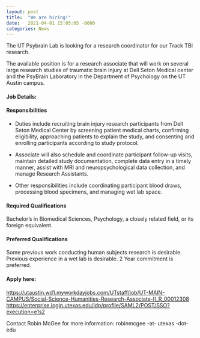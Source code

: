 ```yaml
---
layout: post
title:  "We are hiring!"
date:   2021-04-01 15:05:05 -0600
categories: News
---
```


The UT Psybrain Lab is looking for a research coordinator for our Track TBI research.

The available position is for a research associate that will work on several large research studies of traumatic brain injury at Dell Seton Medical center
and the PsyBrain Laboratory in the Department of Psychology on the UT Austin campus.

#### Job Details:


#### Responsibilities
 - Duties include recruiting brain injury research participants from Dell Seton Medical Center by screening patient medical charts, confirming eligibility,
 approaching patients to explain the study, and consenting and enrolling participants according to study protocol.

 - Associate will also schedule and coordinate participant follow-up visits, maintain detailed study documentation, complete data entry in a timely manner,
 assist with MRI and neuropsychological data collection, and manage Research Assistants.

 - Other responsibilities include coordinating participant blood draws, processing blood specimens, and managing wet lab space.

#### Required Qualifications
Bachelor’s in Biomedical Sciences, Psychology, a closely related field, or its foreign equivalent.

#### Preferred Qualifications
Some previous work conducting human subjects research is desirable.
Previous experience in a wet lab is desirable. 2 Year commitment is preferred.

#### Apply here:
https://utaustin.wd1.myworkdayjobs.com/UTstaff/job/UT-MAIN-CAMPUS/Social-Science-Humanities-Research-Associate-II_R_00012308
https://enterprise.login.utexas.edu/idp/profile/SAML2/POST/SSO?execution=e1s2

Contact Robin McGee for more information: robinmcgee -at- utexas -dot- edu 
